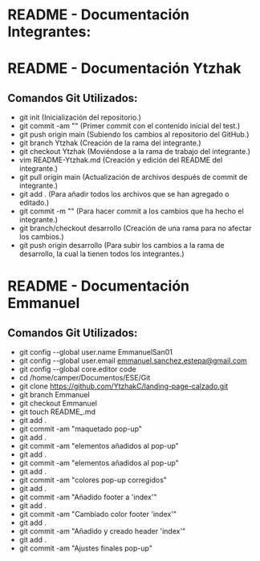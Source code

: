 # README - Documentación Integrantes:

# README - Documentación Ytzhak

## Comandos Git Utilizados:
- git init (Inicialización del repositorio.)
- git commit -am "" (Primer commit con el contenido inicial del test.)
- git push origin main (Subiendo los cambios al repositorio del GitHub.)
- git branch Ytzhak (Creación de la rama del integrante.)
- git checkout Ytzhak (Moviéndose a la rama de trabajo del integrante.)
- vim README-Ytzhak.md (Creación y edición del README del integrante.)
- git pull origin main (Actualización de archivos después de commit de integrante.)
- git add . (Para añadir todos los archivos que se han agregado o editado.)
- git commit -m "" (Para hacer commit a los cambios que ha hecho el integrante.)
- git branch/checkout desarrollo (Creación de una rama para no afectar los cambios.)
- git push origin desarrollo (Para subir los cambios a la rama de desarrollo, la cual la tienen todos los integrantes.)

# README - Documentación Emmanuel

## Comandos Git Utilizados:
- git config --global user.name EmmanuelSan01
- git config --global user.email emmanuel.sanchez.estepa@gmail.com
- git config --global core.editor code
- cd /home/camper/Documentos/ESE/Git
- git clone https://github.com/YtzhakC/landing-page-calzado.git
- git branch Emmanuel
- git checkout Emmanuel
- git touch README_.md
- git add .
- git commit -am "maquetado pop-up"
- git add .
- git commit -am "elementos añadidos al pop-up"
- git add .
- git commit -am "elementos añadidos al pop-up"
- git add .
- git commit -am "colores pop-up corregidos"
- git add .
- git commit -am "Añadido footer a 'index'"
- git add .
- git commit -am "Cambiado color footer 'index'"
- git add .
- git commit -am "Añadido y creado header 'index'"
- git add .
- git commit -am "Ajustes finales pop-up"

